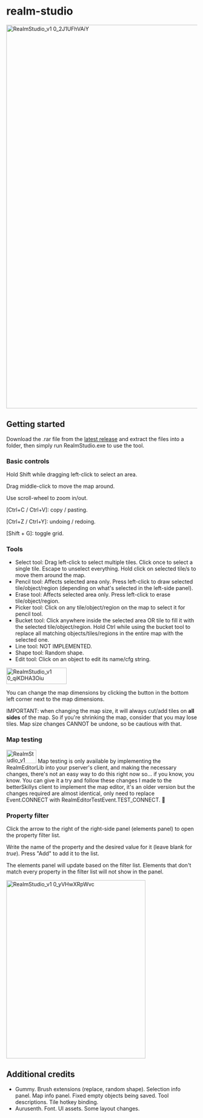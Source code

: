 # realm-studio

<img width="1920" height="1009" alt="RealmStudio_v1 0_2J1UFhVAiY" src="https://github.com/user-attachments/assets/dd8b8b14-c616-4049-8b55-eb0e7ffaefb5" />


## Getting started
Download the .rar file from the [latest release](https://github.com/Zolmex/realm-editor/releases/latest) and extract the files into a folder, then simply run RealmStudio.exe to use the tool.

### Basic controls
Hold Shift while dragging left-click to select an area.

Drag middle-click to move the map around.

Use scroll-wheel to zoom in/out.

[Ctrl+C / Ctrl+V]: copy / pasting.

[Ctrl+Z / Ctrl+Y]: undoing / redoing.

[Shift + G]: toggle grid.

### Tools
- Select tool:
Drag left-click to select multiple tiles. Click once to select a single tile. Escape to unselect everything.
Hold click on selected tile/s to move them around the map.
- Pencil tool:
Affects selected area only.
Press left-click to draw selected tile/object/region (depending on what's selected in the left-side panel).
- Erase tool:
Affects selected area only.
Press left-click to erase tile/object/region.
- Picker tool:
Click on any tile/object/region on the map to select it for pencil tool.
- Bucket tool:
Click anywhere inside the selected area OR tile to fill it with the selected tile/object/region.
Hold Ctrl while using the bucket tool to replace all matching objects/tiles/regions in the entire map with the selected one.
- Line tool:
NOT IMPLEMENTED.
- Shape tool:
Random shape.
- Edit tool:
Click on an object to edit its name/cfg string.

<img width="159" height="43" alt="RealmStudio_v1 0_qiKDHA3Oiu" src="https://github.com/user-attachments/assets/1ae6809e-e793-4e61-a2bd-6ac0187d534d" />

You can change the map dimensions by clicking the button in the bottom left corner next to the map dimensions.

IMPORTANT: when changing the map size, it will always cut/add tiles on **all sides** of the map. So if you're shrinking the map, consider that you may lose tiles. Map size changes CANNOT be undone, so be cautious with that.

### Map testing
<img width="79" height="35" alt="RealmStudio_v1 0_1LYVxSOHIs" src="https://github.com/user-attachments/assets/95535226-f0c0-442e-adc4-226f3201a81f" />
Map testing is only available by implementing the RealmEditorLib into your pserver's client, and making the necessary changes, there's not an easy way to do this right now so... if you know, you know. You can give it a try and follow these changes I made to the betterSkillys client to implement the map editor, it's an older version but the changes required are almost identical, only need to replace Event.CONNECT with RealmEditorTestEvent.TEST_CONNECT. 🫡

### Property filter
Click the arrow to the right of the right-side panel (elements panel) to open the property filter list.

Write the name of the property and the desired value for it (leave blank for *true*).
Press "Add" to add it to the list.

The elements panel will update based on the filter list. Elements that don't match every property in the filter list will not show in the panel.

<img width="367" height="469" alt="RealmStudio_v1 0_yVHwXRpWvc" src="https://github.com/user-attachments/assets/b70ec173-164a-4ec3-909b-864c91f94b55" />


## Additional credits
- Gummy. Brush extensions (replace, random shape). Selection info panel. Map info panel. Fixed empty objects being saved. Tool descriptions. Tile hotkey binding.
- Aurusenth. Font. UI assets. Some layout changes.
